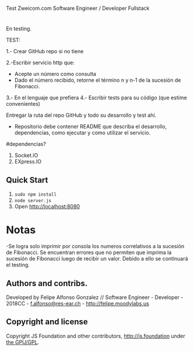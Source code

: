 #
Test Zweicom.com Software Engineer / Developer Fullstack 
#
En testing.

TEST:

1.- Crear GitHub repo si no tiene

2.-Escribir servicio http que:
 - Acepte un número como consulta
 - Dado el número recibido, retorne el término n y n-1 de la sucesión de Fibonacci.

3.- En el lenguaje que prefiera
4.- Escribir tests para su código (que estime convenientes)

Entregar la ruta del repo GitHub y todo su desarrollo y test ahí. 


* Repositorio debe contener README que describa el desarrollo, dependencias, como ejecutar y como utilizar el servicio.

#dependencias?
1. Socket.IO
2. EXpress.IO

## Quick Start

1. `sudo npm install`
2. `node server.js`
3. Open <http://localhost:8080>

# Notas
-Se logra solo imprimir por consola los numeros correlativos a la  sucesión de Fibonacci. Se encuentran errores que no permiten que imprima la  sucesión de Fibonacci luego de recibir un valor. Debido a ello se continuará el testing. 


## Authors and contribs.
Developed by Felipe Alfonso Gonzalez // Software Engineer - Developer - 2018CC -  f.alfonso@res-ear.ch  - http://felipe.moodylabs.us



## Copyright and license
 
Copyright JS Foundation and other contributors, http://js.foundation under [the GPU/GPL](LICENSE).

